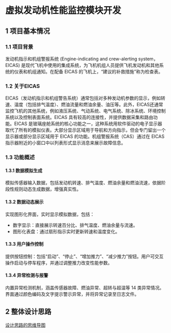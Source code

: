 # 虚拟发动机性能监控模块开发

## 1 项目基本情况

### 1.1 项目背景
发动机指示和机组警报系统 (Engine-indicating and crew-alerting system，EICAS) 是现代飞机中使用的集成系统，为飞机机组人员提供飞机发动机和其他系统的仪表和机组通知。在配备 EICAS 的飞机上，“建议的补救措施”称为检查表。

### 1.2 关于EICAS
EICAS（发动机指示和机组警告系统）通常包括对多种发动机参数的显示，例如转速、温度（包括排气温度）、燃油流量和燃油余量、油压等。此外，EICAS还通常监控飞机的其他系统，例如液压系统、气动系统、电气系统、除冰系统、环境控制系统以及控制表面系统。EICAS 具有较高的连接性，并提供数据采集和路由功能。EICAS 是玻璃座舱系统的核心功能之一，这种系统用软件驱动的电子显示器取代了所有的模拟仪表。大部分显示区域用于导航和方向指示，但会专门留出一个显示器或部分显示区域用于 EICAS 的功能。机组警报系统（CAS）通过在 EICAS 指示器附近的小窗口中以列表形式显示消息来展示故障信息。

### 1.3 功能概述

#### 1.3.1 数据模拟生成
模拟传感器输入数据，包括发动机转速、排气温度、燃油余量和燃油流速，依据阶段性规则动态生成数据，增强真实性。

#### 1.3.2 数据动态展示
实现图形化界面，实时显示模拟数据，包括：
- 数字显示：直接展示转速百分比、排气温度、燃油余量与流速。
- 图形化表盘：通过扇形指示实时更新转速和温度变化。

#### 1.3.3 用户操作控制
提供按钮控制：包括“启动”、“停止”、“增加推力”、“减少推力”按钮。用户可交互操作启动与停车程序，并通过调整推力改变性能参数。

#### 1.3.4 异常检测与报警
内置异常检测机制，涵盖传感器故障、燃油异常、超转与超温等 14 类异常情况。界面通过颜色编码及文字提示警示异常，并将异常记录至日志文件。

## 2 整体设计思路
[设计思路的思维导图](设计思路的思维导图.png)
